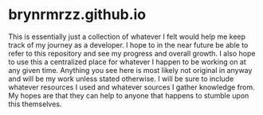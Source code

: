# brynrmrzz.github.io


This is essentially just a collection of whatever I felt would help me keep track of my journey as a developer. 
I hope to in the near future be able to refer to this repository and see my progress and overall growth. 
I also hope to use this a centralized place for whatever I happen to be working on at any given time. 
Anything you see here is most likely not original in anyway and will be my work unless stated otherwise.
I will be sure to include whatever resources I used and whatever sources I gather knowledge from.
My hopes are that they can help to anyone that happens to stumble upon this themselves.
